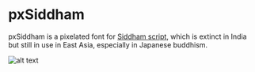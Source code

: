 # pxSiddham

pxSiddham is a pixelated font for [Siddham script](https://en.wikipedia.org/wiki/Siddha%E1%B9%83_script), which is extinct in India but still in use in East Asia, especially in Japanese buddhism.

![alt text](https://github.com/samhui96/pxSiddham/blob/main/pxSiddham_preview.jpg?raw=true)
